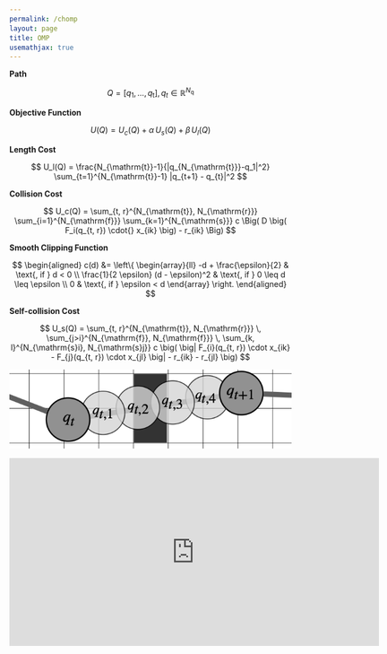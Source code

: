 ```yaml
---
permalink: /chomp
layout: page
title: OMP
usemathjax: true
---
```


**Path**

$$
Q = [q_1, \dots, q_{\mathrm{t}}], \, q_t \in \mathbb{R}^{N_{\mathrm{q}}}
$$



**Objective Function**

$$
U(Q) = U_c(Q) + \alpha \, U_s(Q) + \beta \, U_l(Q)
$$



**Length Cost**

$$
U_l(Q) = \frac{N_{\mathrm{t}}-1}{|q_{N_{\mathrm{t}}}-q_1|^2} \sum_{t=1}^{N_{\mathrm{t}}-1} |q_{t+1} - q_{t}|^2
$$



**Collision Cost**

$$
U_c(Q) = \sum_{t, r}^{N_{\mathrm{t}}, N_{\mathrm{r}}} \sum_{i=1}^{N_{\mathrm{f}}} \sum_{k=1}^{N_{\mathrm{s}}} 
c \Big( 
    D \big( 
        F_i(q_{t, r}) \cdot{} x_{ik}
    \big) 
    - r_{ik}
\Big)
$$



**Smooth Clipping Function**

$$
\begin{aligned}
c(d) &= 
\left\{
\begin{array}{ll}
-d + \frac{\epsilon}{2}               & \text{, if }                d <    0 \\ 
\frac{1}{2 \epsilon} (d - \epsilon)^2 & \text{, if }  0        \leq d \leq \epsilon \\
0                                     & \text{, if }  \epsilon <    d
\end{array}
\right.
\end{aligned}
$$



**Self-collision Cost**

$$
U_s(Q) = \sum_{t, r}^{N_{\mathrm{t}}, N_{\mathrm{r}}} \, \sum_{j>i}^{N_{\mathrm{f}}, N_{\mathrm{f}}} \, \sum_{k, l}^{N_{\mathrm{s}i}, N_{\mathrm{s}j}} 
c \big( 
    \big| 
         F_{i}(q_{t, r}) \cdot x_{ik}  -  F_{j}(q_{t, r}) \cdot x_{jl} 
    \big|
    - r_{ik} - r_{jl} 
\big)
$$


![U](../assets/imgs/chomp/substepspheres.png)


<iframe width="660" height="335"
src="https://www.youtube.com/embed/MUQfKFzIOeU" 
frameborder="0" 
allow="accelerometer; autoplay; encrypted-media; gyroscope; picture-in-picture" 
allowfullscreen>
</iframe>